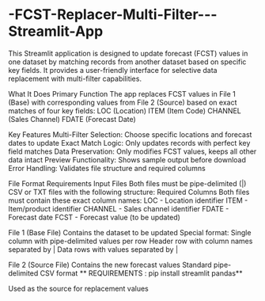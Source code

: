 # -FCST-Replacer-Multi-Filter---Streamlit-App
This Streamlit application is designed to update forecast (FCST) values in one dataset by matching records from another dataset based on specific key fields. It provides a user-friendly interface for selective data replacement with multi-filter capabilities.

What It Does
Primary Function
The app replaces FCST values in File 1 (Base) with corresponding values from File 2 (Source) based on exact matches of four key fields:
LOC (Location)
ITEM (Item Code)
CHANNEL (Sales Channel)
FDATE (Forecast Date)

Key Features
Multi-Filter Selection: Choose specific locations and forecast dates to update
Exact Match Logic: Only updates records with perfect key field matches
Data Preservation: Only modifies FCST values, keeps all other data intact
Preview Functionality: Shows sample output before download
Error Handling: Validates file structure and required columns

File Format Requirements
Input Files
Both files must be pipe-delimited (|) CSV or TXT files with the following structure:
Required Columns
Both files must contain these exact column names:
LOC - Location identifier
ITEM - Item/product identifier
CHANNEL - Sales channel identifier
FDATE - Forecast date
FCST - Forecast value (to be updated)

File 1 (Base File)
Contains the dataset to be updated
Special format: Single column with pipe-delimited values per row
Header row with column names separated by |
Data rows with values separated by |

File 2 (Source File)
Contains the new forecast values
Standard pipe-delimited CSV format
**
REQUIREMENTS : pip install streamlit pandas**

Used as the source for replacement values

